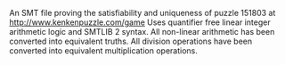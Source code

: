 An SMT file proving the satisfiability and uniqueness of puzzle 151803 at http://www.kenkenpuzzle.com/game
Uses quantifier free linear integer arithmetic logic and SMTLIB 2 syntax. 
All non-linear arithmetic has been converted into equivalent truths.
All division operations have been converted into equivalent multiplication operations. 